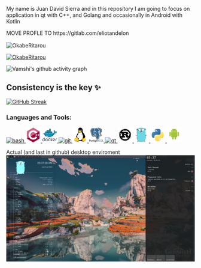 My name is <bold> Juan David Sierra </bold> and in this repository I am going to focus on application in qt with C++, and Golang and occasionally in Android with Kotlin 
<p> MOVE PROFLE TO https://gitlab.com/eliotandelon </p>

<p> 
 <img align="center"   src="https://github-readme-stats.vercel.app/api/top-langs?username=OkabeRitarou&show_icons=true&locale=en&langs_count=8&layout=compact" alt="OkabeRitarou" />
 </p>
 
<p align="left"> <a href="https://github.com/ryo-ma/github-profile-trophy"><img src="https://github-profile-trophy.vercel.app/?username=OkabeRitarou" alt="OkabeRitarou" /></a> </p>

![Vamshi's github activity graph](https://activity-graph.herokuapp.com/graph?username=OkabeRitarou&theme=react-dark)
</br>

## Consistency is the key ✨
[![GitHub Streak](https://github-readme-streak-stats.herokuapp.com?user=OkabeRitarou&theme=tokyonight_duo)](https://git.io/streak-stats)


<h3 align="left">Languages and Tools:</h3>
<p align="left"> 
 <a href="https://www.gnu.org/software/bash/" target="_blank"> 
   <img src="https://www.vectorlogo.zone/logos/gnu_bash/gnu_bash-icon.svg" alt="bash" width="40" height="40"/> </a> 
 <a href="https://www.w3schools.com/cpp/" target="_blank"> 
   <img src="https://raw.githubusercontent.com/devicons/devicon/master/icons/cplusplus/cplusplus-original.svg" alt="cplusplus" width="40" height="40"/> </a> 
 
 <a href="https://www.docker.com/" target="_blank"> 
   <img src="https://raw.githubusercontent.com/devicons/devicon/master/icons/docker/docker-original-wordmark.svg" alt="docker" width="40" height="40"/> </a> 
 
 <a href="https://git-scm.com/" target="_blank"> 
   <img src="https://www.vectorlogo.zone/logos/git-scm/git-scm-icon.svg" alt="git" width="40" height="40"/> </a> 
 <a href="https://www.linux.org/" target="_blank"> 
   <img src="https://raw.githubusercontent.com/devicons/devicon/master/icons/linux/linux-original.svg" alt="linux" width="40" height="40"/> </a> 
 <a href="https://www.postgresql.org" target="_blank"> 
   <img src="https://raw.githubusercontent.com/devicons/devicon/master/icons/postgresql/postgresql-original-wordmark.svg" alt="postgresql" width="40" height="40"/> </a> 
 
 <a href="https://www.qt.io/" target="_blank"> 
   <img src="https://upload.wikimedia.org/wikipedia/commons/0/0b/Qt_logo_2016.svg" alt="qt" width="40" height="40"/> </a> 
 <a href="https://www.rust-lang.org/" target="_blank"> 
   <img src="https://raw.githubusercontent.com/devicons/devicon/master/icons/rust/rust-plain.svg" alt="rust" width="40" height="40"/> </a> 
 <a href="https://go.dev/" target="_blank"> 
   <img width="40" height="40" src="https://raw.githubusercontent.com/devicons/devicon/master/icons/go/go-original.svg" alt="go"> </a> 
 <a href="https://www.python.org/" target="_blank"> 
   <img width="40" height="40" src="https://raw.githubusercontent.com/devicons/devicon/master/icons/python/python-original.svg" alt="python"> </a> 
 <a href="https://www.android.com/" target="_blank"> 
  <img width="40" height="40"  src="https://raw.githubusercontent.com/devicons/devicon/master/icons/android/android-original-wordmark.svg" alt="android"> </a> 
</p>

<p> Actual (and last in github) desktop enviroment
 <img alt="endeavour qtile" src="https://raw.githubusercontent.com/OkabeRitarou/dotfiles/main/qtile/endeavour-qtile.png" />
<p>
